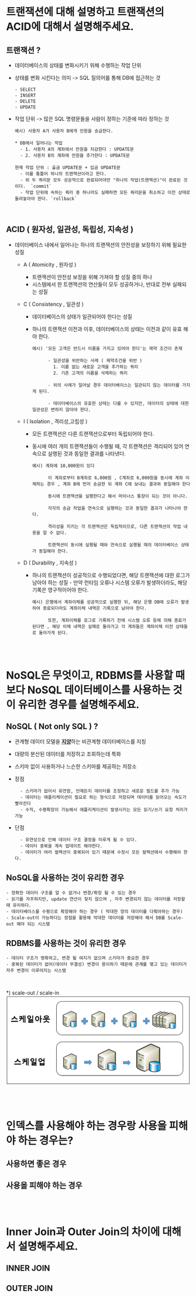 # 트랜잭션에 대해 설명하고 트랜잭션의 ACID에 대해서 설명해주세요.

## 트랜잭션 ?

- 데이터베이스의 상태를 변화시키기 위해 수행하는 작업 단위
- 상태를 변화 시킨다는 의미 -> SQL 질의어를 통해 DB에 접근하는 것
  ```
  - SELECT
  - INSERT
  - DELETE
  - UPDATE
  ```
- 작업 단위 -> 많은 SQL 명령문들을 사람이 정하는 기준에 따라 정하는 것

  ```
  예시) 사용자 A가 사용자 B에게 만원을 송금한다.

  * DB에서 일어나는 작업
    - 1. 사용자 A의 계좌에서 만원을 차감한다 : UPDATE문
    - 2. 사용자 B의 계좌에 만원을 추가한다 : UPDATE문

  현재 작업 단위 : 출금 UPDATE문 + 입금 UPDATE문
    - 이를 통틀어 하나의 트랜잭션이라고 한다.
    - 위 두 쿼리문 모두 성공적으로 완료되어야만 "하나의 작업(트랜잭션)"이 완료된 것이다.  `commit`
    - 작업 단위에 속하는 쿼리 중 하나라도 실패하면 모든 쿼리문을 취소하고 이전 상태로 돌려놓아야 한다. `rollback`
  ```

  <br/>

## ACID ( 원자성, 일관성, 독립성, 지속성 )

- 데이터베이스 내에서 일어나는 하나의 트랜잭션의 안전성을 보장하기 위해 필요한 성질

  - A ( Atomicity , 원자성 )
    - 트랜잭션이 안전성 보장을 위해 가져야 할 성질 중의 하나
    - 시스템에서 한 트랜잭션의 연산들이 모두 성공하거나, 반대로 전부 실패되는 성질
  - C ( Consistency , 일관성 )

    - 데이터베이스의 상태가 일관되어야 한다는 성질
    - 하나의 트랜잭션 이전과 이후, 데이터베이스의 상태는 이전과 같이 유효 해야 한다.

      ```
      예시) '모든 고객은 반드시 이름을 가지고 있어야 한다'는 제약 조건이 존재

            - 일관성을 위반하는 사례 ( 제약조건을 위반 )
              1. 이름 없는 새로운 고객을 추가하는 쿼리
              2. 기존 고객의 이름을 삭제하는 쿼리

            - 위의 사례가 일어날 경우 데이터베이스는 일관되지 않는 데이터를 가지게 된다.

            - 데이터베이스의 유효한 상태는 다를 수 있지만, 데이터의 상태에 대한 일관성은 변하지 않아야 한다.

      ```

  - I ( Isolation , 격리성,고립성 )

    - 모든 트랜잭션은 다른 트랜잭션으로부터 독립되어야 한다.
    - 동시에 여러 개의 트랜잭션들이 수행될 때, 각 트랜잭션은 격리되어 있어 연속으로 실행된 것과 동일한 결과를 나타낸다.

      ```
      예시) 계좌에 10,000원이 있다

            이 계좌로부터 B계좌로 6,000원 , C계좌로 6,000원을 동시에 계좌 이체하는 경우 , 계좌 B에 먼저 송금한 뒤 계좌 C에 보내는 결과와 동일해야 한다

            동시에 트랜잭션을 실행한다고 해서 마이너스 통장이 되는 것이 아니다.

            각각의 송금 작업을 연속으로 실행하는 것과 동일한 결과가 나타나야 한다.

            격리성을 지키는 각 트랜잭션은 독립적이므로, 다른 트랜잭션의 작업 내용을 알 수 없다.

            트랜잭션이 동시에 실행될 때와 연속으로 실행될 때의 데이터베이스 상태가 동일해야 한다.

      ```

  - D ( Durability , 지속성 )

    - 하나의 트랜잭션이 성공적으로 수행되었다면, 해당 트랜잭션에 대한 로그가 남아야 하는 성질 - 만약 런타임 오류나 시스템 오류가 발생하더라도, 해당 기록은 영구적이어야 한다.

      ```
      예시) 은행에서 계좌이체를 성공적으로 실행한 뒤, 해당 은행 DB에 오류가 발생하여 종료되더라도 계좌이체 내역은 기록으로 남아야 한다.

            또한, 계좌이체를 로그로 기록하기 전에 시스템 오류 등에 의해 종료가 된다면 , 해당 이체 내역은 실패로 돌아가고 각 계좌들은 계좌이체 이전 상태들로 돌아가게 된다.
      ```

    <br><br>

# NoSQL은 무엇이고, RDBMS를 사용할 때보다 NoSQL 데이터베이스를 사용하는 것이 유리한 경우를 설명해주세요.

## NoSQL ( Not only SQL ) ?

- 관계형 데이터 모델을 <b><u>지양</u></b>하는 비관계형 데이터베이스를 지칭
- 대량의 분산된 데이터를 저장하고 조회하는데 특화
- 스키마 없이 사용하거나 느슨한 스키마를 제공하는 저장소

- 장점
  ```
    - 스키마가 없어서 유연함, 언제든지 데이터를 조정하고 새로운 필드를 추가 가능
    - 데이터는 애플리케이션이 필요로 하는 형식으로 저장되며 데이터를 읽어오는 속도가 빨라진다
    - 수직, 수평확장이 가능해서 애플리케이션이 발생시키는 모든 읽기/쓰기 요청 처리가 가능
  ```
- 단점

  ```
    - 유연성으로 인해 데이터 구조 결정을 미루게 될 수 있다.
    - 데이터 중복을 계속 업데이트 해야한다.
    - 데이터가 여러 컬렉션이 중복되어 있기 때문에 수정시 모든 컬렉션에서 수행해야 한다.
  ```

## NoSQL을 사용하는 것이 유리한 경우

```
- 정확한 데이터 구조를 알 수 없거나 변경/확장 될 수 있는 경우
- 읽기를 자주하지만, update 연산이 잦지 않으며 , 자주 변경되지 않는 데이터를 저장할 때 유리하다.
- 데이터베이스를 수평으로 확장해야 하는 경우 ( 막대한 양의 데이터를 다뤄야하는 경우)
- Scale-out이 가능하다는 장점을 활용해 막대한 데이터를 저장해야 해서 DB를 Scale-out 해야 되는 시스템
```

## RDBMS를 사용하는 것이 유리한 경우

```
- 데이터 구조가 명확하고, 변경 될 여지가 없으며 스키마가 중요한 경우
- 중복된 데이터가 없어(데이터 무결성) 변경이 용이하기 때문에 관계를 맺고 있는 데이터가 자주 변경이 이루어지는 시스템
```

<br/>

\*) scale-out / scale-in
<br/>
![image](./yb_image/scale_inout.png)

<br><br>

# 인덱스를 사용해야 하는 경우랑 사용을 피해야 하는 경우는?

## 사용하면 좋은 경우

## 사용을 피해야 하는 경우

<br><br>

# Inner Join과 Outer Join의 차이에 대해서 설명해주세요.

## INNER JOIN

## OUTER JOIN

<br><br>
